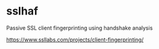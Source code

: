 sslhaf
======

Passive SSL client fingerprinting using handshake analysis

https://www.ssllabs.com/projects/client-fingerprinting/